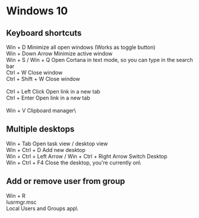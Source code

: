 # Windows 10

## Keyboard shortcuts
Win + D             Minimize all open windows (Works as toggle button)\
Win + Down Arrow    Minimize active window\
Win + S / Win + Q   Open Cortana in text mode, so you can type in the search bar\
Ctrl + W            Close window\
Ctrl + Shift + W    Close window\
\
Ctrl + Left Click   Open link in a new tab\
Ctrl + Enter        Open link in a new tab\
\
Win + V             Clipboard manager\

## Multiple desktops
Win + Tab       Open task view / desktop view    \
Win + Ctrl + D  Add new desktop\
Win + Ctrl + Left Arrow / Win + Ctrl + Right Arrow  Switch Desktop\
Win + Ctrl + F4 Close the desktop, you're currently on\


## Add or remove user from group
Win + R\
lusrmgr.msc\
Local Users and Groups app\